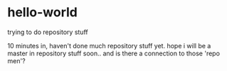 # hello-world
trying to do repository stuff

10 minutes in, haven't done much repository stuff yet. hope i will be a master in repository stuff soon.. and is there a connection to those 'repo men'?
